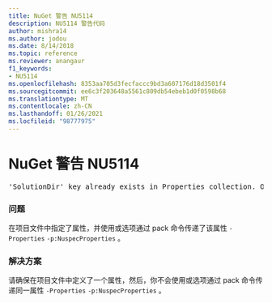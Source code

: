 ```yaml
---
title: NuGet 警告 NU5114
description: NU5114 警告代码
author: mishra14
ms.author: jodou
ms.date: 8/14/2018
ms.topic: reference
ms.reviewer: anangaur
f1_keywords:
- NU5114
ms.openlocfilehash: 8353aa705d3fecfaccc9bd3a607176d18d3501f4
ms.sourcegitcommit: ee6c3f203648a5561c809db54ebeb1d0f0598b68
ms.translationtype: MT
ms.contentlocale: zh-CN
ms.lasthandoff: 01/26/2021
ms.locfileid: "98777975"
---
```

# <a name="nuget-warning-nu5114"></a>NuGet 警告 NU5114
<pre>'SolutionDir' key already exists in Properties collection. Overriding value.</pre>

### <a name="issue"></a>问题

在项目文件中指定了属性，并使用或选项通过 pack 命令传递了该属性 `-Properties` `-p:NuspecProperties` 。 


### <a name="solution"></a>解决方案

请确保在项目文件中定义了一个属性，然后，你不会使用或选项通过 pack 命令传递同一属性 `-Properties` `-p:NuspecProperties` 。 

